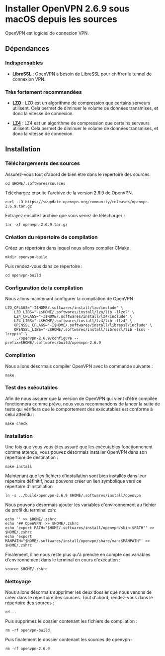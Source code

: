 # Installer OpenVPN 2.6.9 sous macOS depuis les sources

OpenVPN est logiciel de connexion VPN.

## Dépendances

### Indispensables

* [**LibreSSL**](libressl-3.8.2.md) : OpenVPN a besoin de LibreSSL pour chiffrer
le tunnel de connexion VPN.

### Très fortement recommandées

* [**LZO**](lzo-2.10.md) : LZO est un algorithme de compression que certains
serveurs utilisent. Cela permet de diminuer le volume de données transmises, et
donc la vitesse de connexion.

* [**LZ4**](lz4-1.9.4.md) : LZ4 est un algorithme de compression que certains serveurs
utilisent. Cela permet de diminuer le volume de données transmises, et donc la
vitesse de connexion.

## Installation

### Téléchargements des sources

Assurez-vous tout d'abord de bien être dans le répertoire des sources.

```
cd $HOME/.softwares/sources
```

Téléchargez ensuite l'archive de la version 2.6.9 de OpenVPN.

```
curl -LO https://swupdate.openvpn.org/community/releases/openvpn-2.6.9.tar.gz
```

Extrayez ensuite l'archive que vous venez de télécharger :

```
tar -xf openvpn-2.6.9.tar.gz
```

### Création du répertoire de compilation

Créez un répertoire dans lequel nous allons compiler CMake :

```
mkdir openvpn-build
```

Puis rendez-vous dans ce répertoire :

```
cd openvpn-build
```

### Configuration de la compilation

Nous allons maintenant configurer la compilation de OpenVPN :

```
LZO_CFLAGS="-I$HOME/.softwares/install/lzo/include" \
    LZO_LIBS="-L$HOME/.softwares/install/lzo/lib -llzo2" \
    LZ4_CFLAGS="-I$HOME/.softwares/install/lz4/include" \
    LZ4_LIBS="-L$HOME/.softwares/install/lz4/lib -llz4" \
    OPENSSL_CFLAGS="-I$HOME/.softwares/install/libressl/include" \
    OPENSSL_LIBS="-L$HOME/.softwares/install/libressl/lib -lssl -lcrypto" \
    ../openvpn-2.6.9/configure --prefix=$HOME/.softwares/build/openvpn-2.6.9
```

### Compilation

Nous allons désormais compiler OpenVPN avec la commande suivante :

```
make
```

### Test des exécutables

Afin de nous assurer que la version de OpenVPN qui vient d'être compilée
fonctionnera comme prévu, nous vous recommandons de lancer la suite de tests qui
vérifiera que le comportement des exécutables est conforme à celui attendu :

```
make check
```

### Installation

Une fois que vous vous êtes assuré que les exécutables fonctionnenent comme
attendu, vous pouvez désormais installer OpenVPN dans son répertoire de
destination :

```
make install
```

Maintenant que les fichiers d'installation sont bien installés dans leur
répertoire définitif, nous pouvons créer un lien symbolique vers ce répertoire
d'installation

```
ln -s ../build/openvpn-2.6.9 $HOME/.softwares/install/openvpn
```

Nous pouvons désormais ajouter les variables d'environnement au fichier de
profil du terminal zsh:

```
echo '' >> $HOME/.zshrc
echo '## OpenVPN' >> $HOME/.zshrc
echo 'export PATH="$HOME/.softwares/install/openvpn/sbin:$PATH"' >> $HOME/.zshrc
echo 'export MANPATH="$HOME/.softwares/install/openvpn/share/man:$MANPATH"' >> $HOME/.zshrc
```

Finalement, il ne nous reste plus qu'à prendre en compte ces variables
d'environnement dans le terminal en cours d'exécution :

```
source $HOME/.zshrc
```

### Nettoyage

Nous allons désormais supprimer les deux dossier que nous venons de créer dans
le répertoire des sources. Tout d'abord, rendez-vous dans le répertoire des
sources :

```
cd ..
```

Puis supprimez le dossier contenant les fichiers de compilation :

```
rm -rf openvpn-build
```

Puis finalement le dossier contenant les sources de openvpn :

```
rm -rf openvpn-2.6.9
```